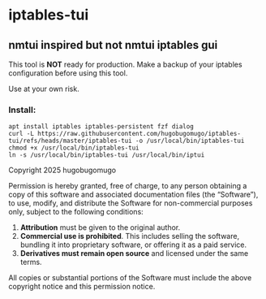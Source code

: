 # iptables-tui
## nmtui inspired but not nmtui iptables gui


This tool is **NOT** ready for production. Make a backup of your iptables configuration before using this tool.

Use at your own risk.


### Install:
```
apt install iptables iptables-persistent fzf dialog
curl -L https://raw.githubusercontent.com/hugobugomugo/iptables-tui/refs/heads/master/iptables-tui -o /usr/local/bin/iptables-tui
chmod +x /usr/local/bin/iptables-tui
ln -s /usr/local/bin/iptables-tui /usr/local/bin/iptui
```

Copyright 2025 hugobugomugo

Permission is hereby granted, free of charge, to any person obtaining a copy
of this software and associated documentation files (the “Software”), to use,
modify, and distribute the Software for non-commercial purposes only, subject to the following conditions:

1. **Attribution** must be given to the original author.
2. **Commercial use is prohibited**. This includes selling the software,
   bundling it into proprietary software, or offering it as a paid service.
3. **Derivatives must remain open source** and licensed under the same terms.

All copies or substantial portions of the Software must include the above copyright notice and this permission notice.
